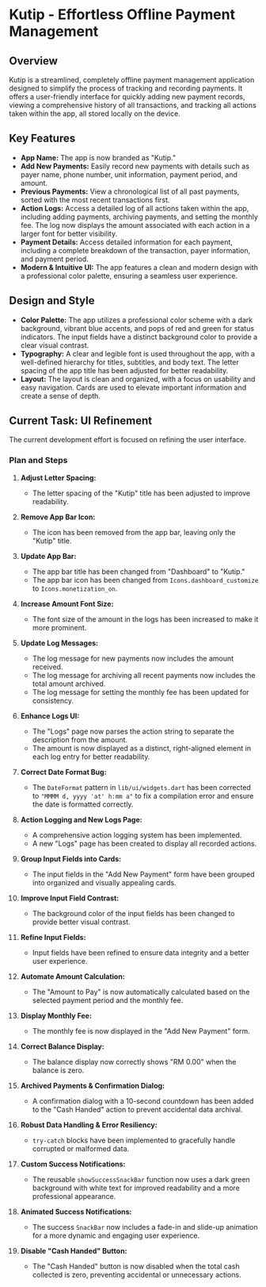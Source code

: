 # Kutip - Effortless Offline Payment Management

## Overview

Kutip is a streamlined, completely offline payment management application designed to simplify the process of tracking and recording payments. It offers a user-friendly interface for quickly adding new payment records, viewing a comprehensive history of all transactions, and tracking all actions taken within the app, all stored locally on the device.

## Key Features

- **App Name:** The app is now branded as "Kutip."
- **Add New Payments:** Easily record new payments with details such as payer name, phone number, unit information, payment period, and amount.
- **Previous Payments:** View a chronological list of all past payments, sorted with the most recent transactions first. 
- **Action Logs:** Access a detailed log of all actions taken within the app, including adding payments, archiving payments, and setting the monthly fee. The log now displays the amount associated with each action in a larger font for better visibility.
- **Payment Details:** Access detailed information for each payment, including a complete breakdown of the transaction, payer information, and payment period.
- **Modern & Intuitive UI:** The app features a clean and modern design with a professional color palette, ensuring a seamless user experience.

## Design and Style

- **Color Palette:** The app utilizes a professional color scheme with a dark background, vibrant blue accents, and pops of red and green for status indicators. The input fields have a distinct background color to provide a clear visual contrast.
- **Typography:** A clear and legible font is used throughout the app, with a well-defined hierarchy for titles, subtitles, and body text. The letter spacing of the app title has been adjusted for better readability.
- **Layout:** The layout is clean and organized, with a focus on usability and easy navigation. Cards are used to elevate important information and create a sense of depth.

## Current Task: UI Refinement

The current development effort is focused on refining the user interface.

### Plan and Steps

1.  **Adjust Letter Spacing:**
    -   The letter spacing of the "Kutip" title has been adjusted to improve readability.

2.  **Remove App Bar Icon:**
    -   The icon has been removed from the app bar, leaving only the "Kutip" title.

3.  **Update App Bar:**
    -   The app bar title has been changed from "Dashboard" to "Kutip."
    -   The app bar icon has been changed from `Icons.dashboard_customize` to `Icons.monetization_on`.

4.  **Increase Amount Font Size:**
    -   The font size of the amount in the logs has been increased to make it more prominent.

5.  **Update Log Messages:**
    -   The log message for new payments now includes the amount received.
    -   The log message for archiving all recent payments now includes the total amount archived.
    -   The log message for setting the monthly fee has been updated for consistency.

6.  **Enhance Logs UI:**
    -   The "Logs" page now parses the action string to separate the description from the amount.
    -   The amount is now displayed as a distinct, right-aligned element in each log entry for better readability.

7.  **Correct Date Format Bug:**
    -   The `DateFormat` pattern in `lib/ui/widgets.dart` has been corrected to `"MMMM d, yyyy 'at' h:mm a"` to fix a compilation error and ensure the date is formatted correctly.

8.  **Action Logging and New Logs Page:**
    -   A comprehensive action logging system has been implemented.
    -   A new "Logs" page has been created to display all recorded actions.

9.  **Group Input Fields into Cards:**
    -   The input fields in the "Add New Payment" form have been grouped into organized and visually appealing cards.

10. **Improve Input Field Contrast:**
    -   The background color of the input fields has been changed to provide better visual contrast.

11. **Refine Input Fields:**
    -   Input fields have been refined to ensure data integrity and a better user experience.

12. **Automate Amount Calculation:**
    -   The "Amount to Pay" is now automatically calculated based on the selected payment period and the monthly fee.

13. **Display Monthly Fee:**
    -   The monthly fee is now displayed in the "Add New Payment" form.

14. **Correct Balance Display:**
    -   The balance display now correctly shows "RM 0.00" when the balance is zero.

15. **Archived Payments & Confirmation Dialog:**
    -   A confirmation dialog with a 10-second countdown has been added to the "Cash Handed" action to prevent accidental data archival.

16. **Robust Data Handling & Error Resiliency:**
    -   `try-catch` blocks have been implemented to gracefully handle corrupted or malformed data.

17. **Custom Success Notifications:**
    -   The reusable `showSuccessSnackBar` function now uses a dark green background with white text for improved readability and a more professional appearance.

18. **Animated Success Notifications:**
    -   The success `SnackBar` now includes a fade-in and slide-up animation for a more dynamic and engaging user experience.

19. **Disable "Cash Handed" Button:**
    -   The "Cash Handed" button is now disabled when the total cash collected is zero, preventing accidental or unnecessary actions.
